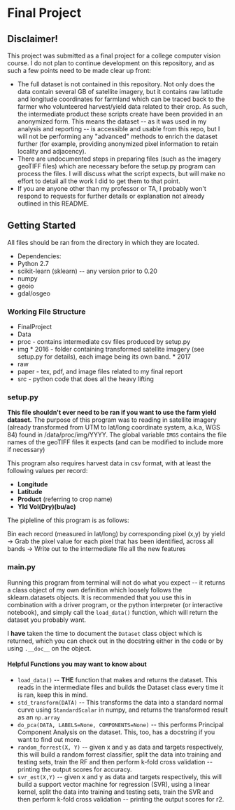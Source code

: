 # Final Project

## Disclaimer!
This project was submitted as a final project for a college computer vision course.  I do not plan to continue development on this repository, and as such a few points need to be made clear up front:

* The full dataset is not contained in this repository. Not only does the data contain several GB of satellite imagery, but it contains raw latitude and longitude coordinates for farmland which can be traced back to the farmer who volunteered harvest/yield data related to their crop.  As such, the intermediate product these scripts create have been provided in an anonymized form.  This means the dataset -- as it was used in my analysis and reporting -- is accessible and usable from this repo, but I will not be performing any "advanced" methods to enrich the dataset further (for example, providing anonymized pixel information to retain locality and adjacency).
* There are undocumented steps in preparing files (such as the imagery geoTIFF files) which are necessary before the setup.py program can process the files. I will discuss what the script expects, but will make no effort to detail all the work I did to get them to that point.
* If you are anyone other than my professor or TA, I probably won't respond to requests for further details or explanation not already outlined in this README.

## Getting Started

All files should be ran from the directory in which they are located.

* Dependencies:
 * Python 2.7
 * scikit-learn (sklearn) -- any version prior to 0.20
 * numpy
 * geoio
 * gdal/osgeo

### Working File Structure

* FinalProject
 * Data
  * proc - contains intermediate csv files produced by setup.py
   * img
    * 2016 - folder containing transformed satellite imagery (see setup.py for details), each image being its own band.
    * 2017
  * raw
 * paper - tex, pdf, and image files related to my final report
 * src - python code that does all the heavy lifting

### setup.py

__This file shouldn't ever need to be ran if you want to use the farm yield dataset.__ The purpose of this program was to reading in satellite imagery (already transformed from UTM to lat/long coordinate system, a.k.a, WGS 84) found in /data/proc/img/YYYY. The global variable ``IMGS`` contains the file names of the geoTIFF files it expects (and can be modified to include more if necessary)

This program also requires harvest data in csv format, with at least the following values per record:

* __Longitude__
* __Latitude__
* __Product__ (referring to crop name)
* __Yld Vol(Dry)(bu/ac)__

The pipleline of this program is as follows:

Bin each record (measured in lat/long) by corresponding pixel (x,y) by yield ->
Grab the pixel value for each pixel that has been identified, across all bands ->
Write out to the intermediate file all the new features

### main.py

Running this program from terminal will not do what you expect -- it returns a class object of my own definition which loosely follows the sklearn.datasets objects.  It is recommended that you use this in combination with a driver program, or the python interpreter (or interactive notebook), and simply call the ``load_data()`` function, which will return the dataset you probably want.

I __have__ taken the time to document the ``Dataset`` class object which is returned, which you can check out in the docstring either in the code or by using ``.__doc__`` on the object.

#### Helpful Functions you may want to know about

* ``load_data()`` -- __THE__ function that makes and returns the dataset. This reads in the intermediate files and builds the Dataset class every time it is ran, keep this in mind.
* ``std_transform(DATA)`` -- This transforms the data into a standard normal curve using ``StandardScalar`` in numpy, and returns the transformed result as an ``np.array``
* ``do_pca(DATA, LABELS=None, COMPONENTS=None)`` -- this performs Principal Component Analysis on the dataset. This, too, has a docstring if you want to find out more.
* ``random_forrest(X, Y)`` -- given x and y as data and targets respectively, this will build a random forrest classifier, split the data into training and testing sets, train the RF and then perform k-fold cross validation -- printing the output scores for accuracy.
* ``svr_est(X,Y)`` -- given x and y as data and targets respectively, this will build a support vector machine for regression (SVR), using a linear kernel, split the data into training and testing sets, train the SVR and then perform k-fold cross validation -- printing the output scores for r2.
